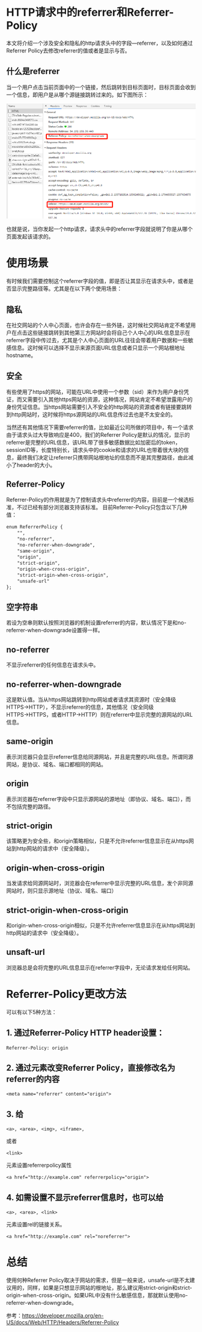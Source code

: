 # HTTP请求中的referrer和Referrer-Policy
本文将介绍一个涉及安全和隐私的http请求头中的字段—referrer，以及如何通过Referrer Policy去修改referrer的值或者是显示与否。

## 什么是referrer
当一个用户点击当前页面中的一个链接，然后跳转到目标页面时，目标页面会收到一个信息，即用户是从哪个源链接跳转过来的。如下图所示：

![](/img/16aac3dfed455faa.png)

也就是说，当你发起一个http请求，请求头中的referrer字段就说明了你是从哪个页面发起该请求的。

# 使用场景
有时候我们需要控制这个referrer字段的值，即是否让其显示在请求头中，或者是否显示完整路径等。尤其是在以下两个使用场景：

## 隐私
在社交网站的个人中心页面，也许会存在一些外链，这时候社交网站肯定不希望用户在点击这些链接跳转到其他第三方网站时会将自己个人中心的URL信息显示在referrer字段中传过去，尤其是个人中心页面的URL往往会带着用户数据和一些敏感信息。这时候可以选择不显示来源页面URL信息或者只显示一个网站根地址hostname。

## 安全
有些使用了https的网站，可能在URL中使用一个参数（sid）来作为用户身份凭证，而又需要引入其他https网站的资源，这种情况，网站肯定不希望泄露用户的身份凭证信息。当https网站需要引入不安全的http网站的资源或者有链接要跳转到http网站时，这时候将https源网站的URL信息传过去也是不太安全的。

当然还有其他情况下需要referrer的值，比如最近公司所做的项目中，有一个请求由于请求头过大导致响应是400，我们的Referrer Policy是默认的情况，显示的referrer是完整的URL信息，该URL带了很多敏感数据比如加密后的token，sessionID等，长度特别长，请求头中的cookie和请求的URL也带着很大块的信息，最终我们决定让referrer只携带网站根地址的信息而不是其完整路径，由此减小了header的大小。

## Referrer-Policy
Referrer-Policy的作用就是为了控制请求头中referrer的内容，目前是一个候选标准，不过已经有部分浏览器支持该标准。
目前Referrer-Policy只包含以下几种值：
```
enum ReferrerPolicy {
    "",
    "no-referrer",
    "no-referrer-when-downgrade",
    "same-origin",
    "origin",
    "strict-origin",
    "origin-when-cross-origin",
    "strict-origin-when-cross-origin",
    "unsafe-url"
};
```

## 空字符串
若设为空串则默认按照浏览器的机制设置referrer的内容，默认情况下是和no-referrer-when-downgrade设置得一样。

## no-referrer
不显示referrer的任何信息在请求头中。

## no-referrer-when-downgrade
这是默认值。当从https网站跳转到http网站或者请求其资源时（安全降级HTTPS→HTTP），不显示referrer的信息，其他情况（安全同级HTTPS→HTTPS，或者HTTP→HTTP）则在referrer中显示完整的源网站的URL信息。

## same-origin
表示浏览器只会显示referrer信息给同源网站，并且是完整的URL信息。所谓同源网站，是协议、域名、端口都相同的网站。

## origin
表示浏览器在referrer字段中只显示源网站的源地址（即协议、域名、端口），而不包括完整的路径。

## strict-origin
该策略更为安全些，和origin策略相似，只是不允许referrer信息显示在从https网站到http网站的请求中（安全降级）。

## origin-when-cross-origin
当发请求给同源网站时，浏览器会在referrer中显示完整的URL信息，发个非同源网站时，则只显示源地址（协议、域名、端口）

## strict-origin-when-cross-origin
和origin-when-cross-origin相似，只是不允许referrer信息显示在从https网站到http网站的请求中（安全降级）。

## unsaft-url
浏览器总是会将完整的URL信息显示在referrer字段中，无论请求发给任何网站。

# Referrer-Policy更改方法
可以有以下5种方法：
## 1. 通过Referrer-Policy HTTP header设置：
```
Referrer-Policy: origin
```

## 2. 通过<meta>元素改变Referrer Policy，直接修改名为referrer的内容
```
<meta name="referrer" content="origin">
```

 
## 3. 给
```
<a>, <area>, <img>, <iframe>, 
```
或者
```
<link>
```
元素设置referrerpolicy属性
 
```
<a href="http://example.com" referrerpolicy="origin">
```

## 4. 如需设置不显示referrer信息时，也可以给 
```
<a>, <area>, <link>
```
元素设置rel的链接关系。

```
<a href="http://example.com" rel="noreferrer">
```

# 总结
使用何种Referrer Policy取决于网站的需求，但是一般来说，unsafe-url是不太建议用的，同样，如果是只想显示网站的根地址，那么建议用strict-origin和strict-origin-when-cross-origin。如果URL中没有什么敏感信息，那就默认使用no-referrer-when-downgrade。



参考：https://developer.mozilla.org/en-US/docs/Web/HTTP/Headers/Referrer-Policy

